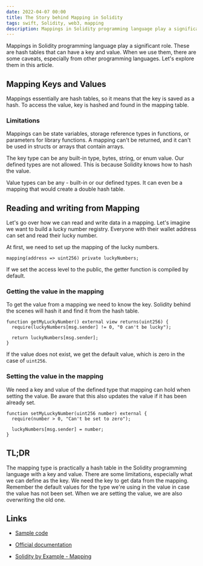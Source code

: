 ```yaml
---
date: 2022-04-07 00:00
title: The Story behind Mapping in Solidity
tags: swift, Solidity, web3, mapping
description: Mappings in Solidity programming language play a significant role. These are hash tables that can have a key and value. When we use them, there are some caveats, especially from other programming languages. Let's explore them in this article.
---
```


Mappings in Solidity programming language play a significant role. These are hash tables that can have a key and value. When we use them, there are some caveats, especially from other programming languages. Let's explore them in this article.

## Mapping Keys and Values

Mappings essentially are hash tables, so it means that the key is saved as a hash. To access the value, key is hashed and found in the mapping table.

### Limitations

Mappings can be state variables, storage reference types in functions, or parameters for library functions. A mapping can't be returned, and it can't be used in structs or arrays that contain arrays.

The key type can be any built-in type, bytes, string, or enum value. Our defined types are not allowed. This is because Solidity knows how to hash the value.

Value types can be any - built-in or our defined types. It can even be a mapping that would create a double hash table.

## Reading and writing from Mapping

Let's go over how we can read and write data in a mapping. Let's imagine we want to build a lucky number registry. Everyone with their wallet address can set and read their lucky number.

At first, we need to set up the mapping of the lucky numbers.

```solidity
mapping(address => uint256) private luckyNumbers;
```

If we set the access level to the public, the getter function is compiled by default.

### Getting the value in the mapping

To get the value from a mapping we need to know the key. Solidity behind the scenes will hash it and find it from the hash table.

```solidity
function getMyLuckyNumber() external view returns(uint256) {
  require(luckyNumbers[msg.sender] != 0, "0 can't be lucky");

  return luckyNumbers[msg.sender];
}
```

If the value does not exist, we get the default value, which is zero in the case of `uint256`.

### Setting the value in the mapping

We need a key and value of the defined type that mapping can hold when setting the value. Be aware that this also updates the value if it has been already set.

```solidity
function setMyLuckyNumber(uint256 number) external {
  require(number > 0, "Can't be set to zero");

  luckyNumbers[msg.sender] = number;
}
```

## TL;DR

The mapping type is practically a hash table in the Solidity programming language with a key and value. There are some limitations, especially what we can define as the key. We need the key to get data from the mapping. Remember the default values for the type we're using in the value in case the value has not been set. When we are setting the value, we are also overwriting the old one.

## Links

* [Sample code](https://gist.github.com/fassko/488573feba1cf976b5854faeb1fd2ba8)

* [Official documentation](https://docs.soliditylang.org/en/v0.8.13/types.html)
* [Solidity by Example - Mapping](https://solidity-by-example.org/mapping/)